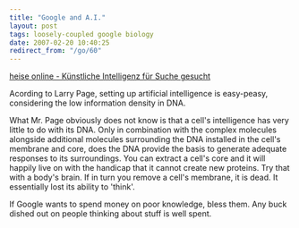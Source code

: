 ```yaml
---
title: "Google and A.I."
layout: post
tags: loosely-coupled google biology
date: 2007-02-20 10:40:25
redirect_from: "/go/60"
---
```


[heise online - Künstliche Intelligenz für Suche gesucht](http://www.heise.de/newsticker/meldung/85530/from/rss09)

Acording to Larry Page, setting up artificial intelligence is easy-peasy, considering the low information density in DNA.

What Mr. Page obviously does not know is that a cell's intelligence has very little to do with its DNA. Only in combination with the complex molecules alongside additional molecules surrounding the DNA installed in the cell's membrane and core, does the DNA provide the basis to generate adequate responses to its surroundings. You can extract a cell's core and it will happily live on with the handicap that it cannot create new proteins. Try that with a  body's brain. If in turn you remove a cell's membrane, it is dead. It essentially lost its ability to 'think'.

If Google wants to spend money on poor knowledge, bless them. Any buck dished out on people thinking about stuff is well spent.